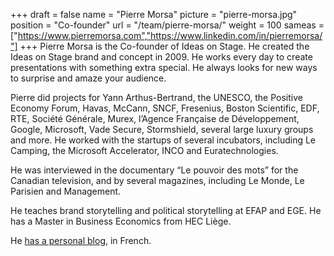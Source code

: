 +++
draft		= false
name		= "Pierre Morsa"
picture		= "pierre-morsa.jpg"
position 	= "Co-founder"
url			= "/team/pierre-morsa/"
weight		= 100
sameas		= ["https://www.pierremorsa.com","https://www.linkedin.com/in/pierremorsa/"]
+++
Pierre Morsa is the Co-founder of Ideas on Stage. He created the Ideas on Stage brand and concept in 2009. He works every day to create presentations with something extra special. He always looks for new ways to surprise and amaze your audience.

Pierre did projects for Yann Arthus-Bertrand, the UNESCO, the Positive Economy Forum, Havas, McCann, SNCF, Fresenius, Boston Scientific, EDF, RTE, Société Générale, Murex, l’Agence Française de Développement, Google, Microsoft, Vade Secure, Stormshield, several large luxury groups and more. He worked with the startups of several incubators, including Le Camping, the Microsoft Accelerator, INCO and Euratechnologies.

He was interviewed in the documentary “Le pouvoir des mots” for the Canadian television, and by several magazines, including Le Monde, Le Parisien and Management.

He teaches brand storytelling and political storytelling at EFAP and EGE. He has a Master in Business Economics from HEC Liège.

He [has a personal blog](https://www.pierremorsa.com/), in French.

